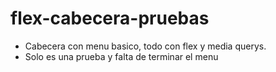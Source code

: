 # flex-cabecera-pruebas

* Cabecera con menu basico, todo con flex y media querys.
* Solo es una prueba y falta de terminar el menu
